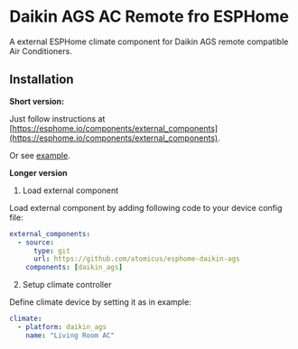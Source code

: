 # Daikin AGS AC Remote fro ESPHome

A external ESPHome climate component for Daikin AGS remote compatible Air Conditioners.

## Installation

**Short version:**

Just follow instructions at [https://esphome.io/components/external_components](https://esphome.io/components/external_components).

Or see [example](./example_component.yaml).

**Longer version**

1. Load external component

Load external component by adding following code to your device config file:

```yaml
external_components:
  - source:
      type: git
      url: https://github.com/atomicus/esphome-daikin-ags
    components: [daikin_ags]
```

2. Setup climate controller

Define climate device by setting it as in example:

```yaml
climate:
  - platform: daikin_ags
    name: "Living Room AC"
```
